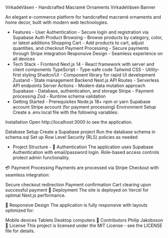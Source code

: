 VirkadeVäsen - Handcrafted Macramé Ornaments
VirkadeVäsen Banner

An elegant e-commerce platform for handcrafted macramé ornaments and home decor, built with modern web technologies.

- Features -
  User Authentication - Secure login and registration via Supabase Auth
  Product Browsing - Browse products by category, color, or latest additions
  Shopping Cart - Add products to cart, adjust quantities, and checkout
  Payment Processing - Secure payments through Stripe integration
  Responsive Design - Seamless experience on all devices
- Tech Stack -
  Frontend
  Next.js 14 - React framework with server and client components
  TypeScript - Type-safe code
  Tailwind CSS - Utility-first styling
  Shadcn/UI - Component library for rapid UI development
  Zustand - State management
  Backend
  Next.js API Routes - Serverless API endpoints
  Server Actions - Modern data mutation approach
  Supabase - Database, authentication, and storage
  Stripe - Payment processing
  Zod - Runtime schema validation
- Getting Started -
  Prerequisites
  Node.js 18+
  npm or yarn
  Supabase account
  Stripe account (for payment processing)
  Environment Setup
  Create a .env.local file with the following variables:

Installation
Open http://localhost:3000 to see the application.

Database Setup
Create a Supabase project
Run the database schema in schema.sql
Set up Row Level Security (RLS) policies as needed

- Project Structure -
  🔐 Authentication
  The application uses Supabase Authentication with email/password login. Role-based access controls protect admin functionality.

💳 Payment Processing
Payments are processed via Stripe Checkout with seamless integration:

Secure checkout redirection
Payment confirmation
Cart clearing upon successful payment
🚀 Deployment
The site is deployed on Vercel for optimal Next.js performance.

📱 Responsive Design
The application is fully responsive with layouts optimized for:

Mobile devices
Tablets
Desktop computers
👥 Contributors
Philip Jakobsson
📄 License
This project is licensed under the MIT License - see the LICENSE file for details.

